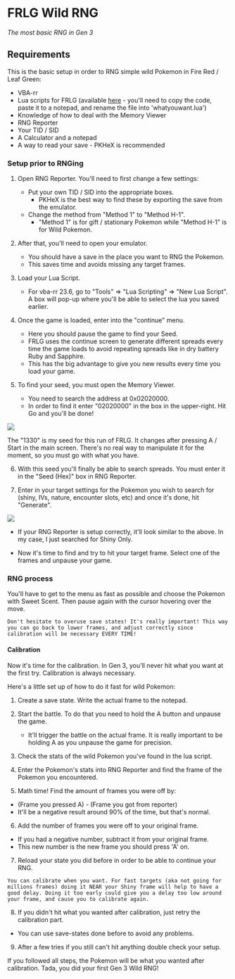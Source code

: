 # FRLG Wild RNG
_The most basic RNG in Gen 3_

## Requirements
This is the basic setup in order to RNG simple wild Pokemon in Fire Red / Leaf Green:
  - VBA-rr
  - Lua scripts for FRLG (available [here](https://projectpokemon.org/home/forums/topic/15187-gen-3-lua-scripts/?tab=comments#comment-127239) - you'll need to copy the code, paste it to a notepad, and rename the file into 'whatyouwant.lua')
  - Knowledge of how to deal with the Memory Viewer
  - RNG Reporter
  - Your TID / SID
  - A Calculator and a notepad
  - A way to read your save - PKHeX is recommended

### Setup prior to RNGing

1. Open RNG Reporter. You'll need to first change a few settings:
    - Put your own TID / SID into the appropriate boxes.
      - PKHeX is the best way to find these by exporting the save from the emulator.
    - Change the method from "Method 1" to "Method H-1".
      - "Method 1" is for gift / stationary Pokemon while "Method H-1" is for Wild Pokemon.

2. After that, you'll need to open your emulator.
    - You should have a save in the place you want to RNG the Pokemon.
    - This saves time and avoids missing any target frames.

3. Load your Lua Script.  
    - For vba-rr 23.6, go to "Tools" => "Lua Scripting" => "New Lua Script". A box will pop-up where you'll be able to select the lua you saved earlier.

4. Once the game is loaded, enter into the "continue" menu.
    - Here you should pause the game to find your Seed.
    - FRLG uses the continue screen to generate different spreads every time the game loads to avoid repeating spreads like in dry battery Ruby and Sapphire.
    - This has the big advantage to give you new results every time you load your game.

5. To find your seed, you must open the Memory Viewer.
    - You need to search the address at 0x02020000.
    - In order to find it enter "02020000" in the box in the upper-right. Hit Go and you'll be done!

![](https://i.imgur.com/Vk4zYMm.png)

The "1330" is my seed for this run of FRLG. It changes after pressing A / Start in the main screen. There's no real way to manipulate it for the moment, so you must go with what you have.

6. With this seed you'll finally be able to search spreads. You must enter it in the "Seed (Hex)" box in RNG Reporter.

7. Enter in your target settings for the Pokemon you wish to search for (shiny, IVs, nature, encounter slots, etc) and once it's done, hit "Generate".

![](https://i.imgur.com/LiBe4F2.png)

- If your RNG Reporter is setup correctly, it'll look similar to the above. In my case, I just searched for Shiny Only.

- Now it's time to find and try to hit your target frame. Select one of the frames and unpause your game.

### RNG process

You'll have to get to the menu as fast as possible and choose the Pokemon with Sweet Scent. Then pause again with the cursor hovering over the move.
```
Don't hesitate to overuse save states! It's really important! This way you can go back to lower frames, and adjust correctly since calibration will be necessary EVERY TIME!
```

#### Calibration

Now it's time for the calibration. In Gen 3, you'll never hit what you want at the first try. Calibration is always necessary.

Here's a little set up of how to do it fast for wild Pokemon:
1. Create a save state. Write the actual frame to the notepad.

2. Start the battle. To do that you need to hold the A button and unpause the game.
      - It'll trigger the battle on the actual frame. It is really important to be holding A as you unpause the game for precision.

3. Check the stats of the wild Pokemon you've found in the lua script.

4. Enter the Pokemon's stats into RNG Reporter and find the frame of the Pokemon you encountered.

5. Math time! Find the amount of frames you were off by:
  - (Frame you pressed A) - (Frame you got from reporter)
  - It'll be a negative result around 90% of the time, but that's normal.

6. Add the number of frames you were off to your original frame.  
  - If you had a negative number, subtract it from your original frame.  
  - This new number is the new frame you should press 'A' on.

7. Reload your state you did before in order to be able to continue your RNG.
```
You can calibrate when you want. For fast targets (aka not going for millions frames) doing it NEAR your Shiny frame will help to have a good delay. Doing it too early could give you a delay too low around your frame, and cause you to calibrate again.
```
8. If you didn't hit what you wanted after calibration, just retry the calibration part.
  - You can use save-states done before to avoid any problems.

9. After a few tries if you still can't hit anything double check your setup.

If you followed all steps, the Pokemon will be what you wanted after calibration. Tada, you did your first Gen 3 Wild RNG!

